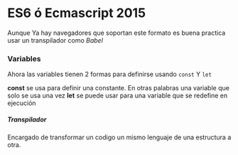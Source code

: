 # ES6 ó Ecmascript 2015

Aunque Ya hay navegadores que soportan este formato es buena
practica usar un transpilador como _Babel_

### Variables

Ahora las variables tienen 2 formas para definirse usando
`const` Y `let`

**const** se usa para definir una constante. En otras palabras una variable que solo se usa una vez
**let** se puede usar para una variable que se redefine en ejecución

##### Transpilador

Encargado de transformar un codigo un mismo lenguaje de una estructura a otra.
